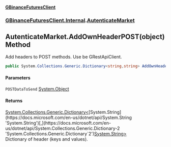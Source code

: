 #### [GBinanceFuturesClient](./index.md 'index')
### [GBinanceFuturesClient.Internal](./GBinanceFuturesClient-Internal.md 'GBinanceFuturesClient.Internal').[AutenticateMarket](./GBinanceFuturesClient-Internal-AutenticateMarket.md 'GBinanceFuturesClient.Internal.AutenticateMarket')
## AutenticateMarket.AddOwnHeaderPOST(object) Method
Add headers to POST methods. Use be GRestApiClient.  
```csharp
public System.Collections.Generic.Dictionary<string,string> AddOwnHeaderPOST(object POSTDataToSend);
```
#### Parameters
<a name='GBinanceFuturesClient-Internal-AutenticateMarket-AddOwnHeaderPOST(object)-POSTDataToSend'></a>
`POSTDataToSend` [System.Object](https://docs.microsoft.com/en-us/dotnet/api/System.Object 'System.Object')  
  
#### Returns
[System.Collections.Generic.Dictionary&lt;](https://docs.microsoft.com/en-us/dotnet/api/System.Collections.Generic.Dictionary-2 'System.Collections.Generic.Dictionary`2')[System.String](https://docs.microsoft.com/en-us/dotnet/api/System.String 'System.String')[,](https://docs.microsoft.com/en-us/dotnet/api/System.Collections.Generic.Dictionary-2 'System.Collections.Generic.Dictionary`2')[System.String](https://docs.microsoft.com/en-us/dotnet/api/System.String 'System.String')[&gt;](https://docs.microsoft.com/en-us/dotnet/api/System.Collections.Generic.Dictionary-2 'System.Collections.Generic.Dictionary`2')  
Dictionary of header (keys and values).  
